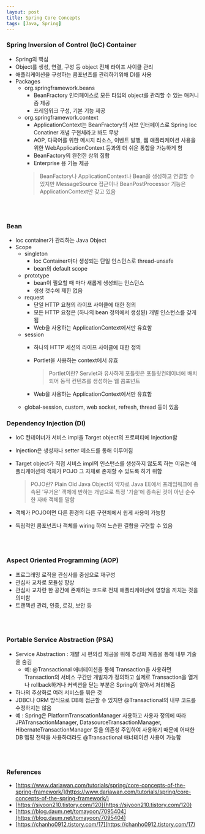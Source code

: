 ```yaml
---
layout: post
title: Spring Core Concepts
tags: [Java, Spring]
---
```


### Spring Inversion of Control (IoC) Container
- Spring의 핵심
- Object를 생성, 연결, 구성 등 object 전체 라이프 사이클 관리
- 애플리케이션을 구성하는 콤포넌츠를 관리하기위해 DI를 사용
- Packages
  - org.springframework.beans
    - BeanFractory 인터페이스로 모든 타입의 object를 관리할 수 있는 매커니즘 제공
    - 프레임워크 구성, 기본 기능 제공
  - org.springframework.context
    - ApplicationContext는 BeanFractory의 서브 인터페이스로 Spring Ioc Conatiner 개념 구현체라고 봐도 무방
    - AOP, 다국어를 위한 메시지 리소스, 이벤트 발행, 웹 애플리케이션 사용을 위한 WebApplicationContext 등과의 더 쉬운 통합을 가능하게 함
    - BeanFactory의 완전한 상위 집합
    - Enterprise 용 기능 제공
    > BeanFactory나 ApplicationContext나 Bean을 생성하고 연결할 수 있지만 MessageSource 접근이나 BeanPostProcessor 기능은 ApplicationContext만 갖고 있음

<br>
<br>

### Bean
- Ioc container가 관리하는 Java Object
- Scope
  - singleton
    - Ioc Container마다 생성되는 단일 인스턴스로 thread-unsafe
    - bean의 default scope
  - prototype
    - bean이 필요할 때 마다 새롭게 생성되는 인스턴스
    - 생성 갯수에 제한 없음
  - request
    - 단일 HTTP 요쳥의 라이프 사이클에 대한 정의
    - 모든 HTTP 요청은 (하나의 bean 정의에서 생성된) 개별 인스턴스를 갖게 됨
    - Web을 사용하는 ApplicationContext에서만 유효함
  - session
    - 하나의 HTTP 세션의 라이프 사이클에 대한 정의
    - Portlet을 사용하는 context에서 유효
        > Portlet이란? Servlet과 유사하게 포틀릿은 포틀릿컨테이너에 배치되어 동적 컨텐츠를 생성하는 웹 콤포넌트

    - Web을 사용하는 ApplicationContext에서만 유효함
  - global-session, custom, web socket, refresh, thread 등이 있음

### Dependency Injection (DI)
- IoC 컨테이너가 서비스 impl을 Target object의 프로퍼티에 Injection함
- Injection은 생성자나 setter 메소드를 통해 이루어짐
- Target object가 직접 서비스 impl의 인스턴스를 생성하지 않도록 하는 이유는 애플리케이션의 객체가 POJO 그 자체로 존재할 수 있도록 하기 위함
    > POJO란? Plain Old Java Object의 약자로 Java EE에서 프레임워크에 종속된 '무거운' 객체에 반하는 개념으로 특정 '기술'에 종속된 것이 아닌 순수한 자바 객체를 말함

- 객체가 POJO이면 다른 환경의 다른 구현체에서 쉽게 사용이 가능함
- 독립적인 콤포넌츠나 객체를 wiring 하여 느슨한 결합을 구현할 수 있음
<br>
<br>

### Aspect Oriented Programming (AOP)
- 프로그래밍 로직을 관심사를 중심으로 재구성
- 관심사 교차로 모듈성 향상
- 관심사 교차란 한 공간에 존재하는 코드로 전체 애플리케이션에 영향을 끼치는 것을 의미함
- 트랜잭션 관리, 인증, 로깅, 보안 등
<br>
<br>

### Portable Service Abstraction (PSA)
- Service Abstraction : 개발 시 편의성 제공을 위해 추상화 계층을 통해 내부 기술을 숨김
  - 예: @Transactional 애너테이션을 통해 Transaction을 사용하면 Transaction의 서비스 구간만 개발자가 정의하고 실제로 Transaction을 열거나 rollback하거나 커넥션을 닫는 부분은 Spring이 알아서 처리해줌
- 하나의 추상화로 여러 서비스를 묶은 것
- JDBC나 ORM 방식으로 DB에 접근할 수 있지만 @Transactional의 내부 코드를 수정하지는 않음
- 예 : Spring은 PlatformTranscationManager 사용하고 사용자 정의에 따라 JPATransactionManager, DatasourceTransactionManager, HibernateTransactionManager 등을 의존성 주입하여 사용하기 때문에 어떠한 DB 맵핑 전략을 사용하더라도 @Transactional 애너테이션 사용이 가능함

<br>
<br>

### References
- [https://www.dariawan.com/tutorials/spring/core-concepts-of-the-spring-framework/](https://www.dariawan.com/tutorials/spring/core-concepts-of-the-spring-framework/)
- [https://siyoon210.tistory.com/120]{https://siyoon210.tistory.com/120}
- [https://blog.daum.net/tomayoon/7095404](https://blog.daum.net/tomayoon/7095404)
- [https://chanho0912.tistory.com/17](https://chanho0912.tistory.com/17)
